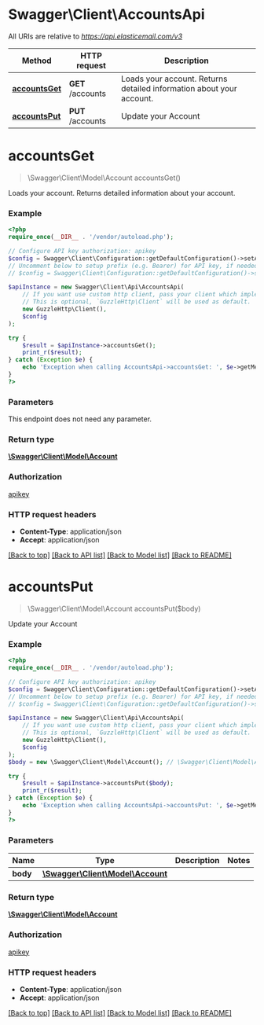 # Swagger\Client\AccountsApi

All URIs are relative to *https://api.elasticemail.com/v3*

Method | HTTP request | Description
------------- | ------------- | -------------
[**accountsGet**](AccountsApi.md#accountsGet) | **GET** /accounts | Loads your account. Returns detailed information about your account.
[**accountsPut**](AccountsApi.md#accountsPut) | **PUT** /accounts | Update your Account


# **accountsGet**
> \Swagger\Client\Model\Account accountsGet()

Loads your account. Returns detailed information about your account.

### Example
```php
<?php
require_once(__DIR__ . '/vendor/autoload.php');

// Configure API key authorization: apikey
$config = Swagger\Client\Configuration::getDefaultConfiguration()->setApiKey('X-ElasticEmail-ApiKey', 'YOUR_API_KEY');
// Uncomment below to setup prefix (e.g. Bearer) for API key, if needed
// $config = Swagger\Client\Configuration::getDefaultConfiguration()->setApiKeyPrefix('X-ElasticEmail-ApiKey', 'Bearer');

$apiInstance = new Swagger\Client\Api\AccountsApi(
    // If you want use custom http client, pass your client which implements `GuzzleHttp\ClientInterface`.
    // This is optional, `GuzzleHttp\Client` will be used as default.
    new GuzzleHttp\Client(),
    $config
);

try {
    $result = $apiInstance->accountsGet();
    print_r($result);
} catch (Exception $e) {
    echo 'Exception when calling AccountsApi->accountsGet: ', $e->getMessage(), PHP_EOL;
}
?>
```

### Parameters
This endpoint does not need any parameter.

### Return type

[**\Swagger\Client\Model\Account**](../Model/Account.md)

### Authorization

[apikey](../../README.md#apikey)

### HTTP request headers

 - **Content-Type**: application/json
 - **Accept**: application/json

[[Back to top]](#) [[Back to API list]](../../README.md#documentation-for-api-endpoints) [[Back to Model list]](../../README.md#documentation-for-models) [[Back to README]](../../README.md)

# **accountsPut**
> \Swagger\Client\Model\Account accountsPut($body)

Update your Account

### Example
```php
<?php
require_once(__DIR__ . '/vendor/autoload.php');

// Configure API key authorization: apikey
$config = Swagger\Client\Configuration::getDefaultConfiguration()->setApiKey('X-ElasticEmail-ApiKey', 'YOUR_API_KEY');
// Uncomment below to setup prefix (e.g. Bearer) for API key, if needed
// $config = Swagger\Client\Configuration::getDefaultConfiguration()->setApiKeyPrefix('X-ElasticEmail-ApiKey', 'Bearer');

$apiInstance = new Swagger\Client\Api\AccountsApi(
    // If you want use custom http client, pass your client which implements `GuzzleHttp\ClientInterface`.
    // This is optional, `GuzzleHttp\Client` will be used as default.
    new GuzzleHttp\Client(),
    $config
);
$body = new \Swagger\Client\Model\Account(); // \Swagger\Client\Model\Account | 

try {
    $result = $apiInstance->accountsPut($body);
    print_r($result);
} catch (Exception $e) {
    echo 'Exception when calling AccountsApi->accountsPut: ', $e->getMessage(), PHP_EOL;
}
?>
```

### Parameters

Name | Type | Description  | Notes
------------- | ------------- | ------------- | -------------
 **body** | [**\Swagger\Client\Model\Account**](../Model/Account.md)|  |

### Return type

[**\Swagger\Client\Model\Account**](../Model/Account.md)

### Authorization

[apikey](../../README.md#apikey)

### HTTP request headers

 - **Content-Type**: application/json
 - **Accept**: application/json

[[Back to top]](#) [[Back to API list]](../../README.md#documentation-for-api-endpoints) [[Back to Model list]](../../README.md#documentation-for-models) [[Back to README]](../../README.md)

